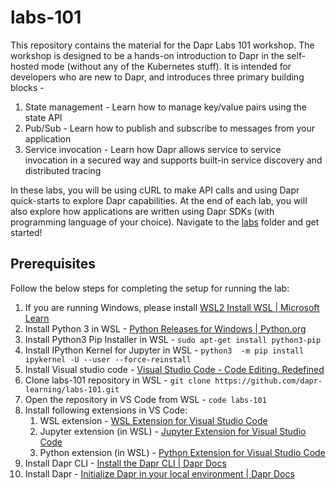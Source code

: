 # labs-101

This repository contains the material for the Dapr Labs 101 workshop. The workshop is designed to be a hands-on introduction to Dapr in the self-hosted mode (without any of the Kubernetes stuff). It is intended for developers who are new to Dapr, and introduces three primary building blocks - 
1. State management - Learn how to manage key/value pairs using the state API
1. Pub/Sub - Learn how to publish and subscribe to messages from your application
1. Service invocation - Learn how Dapr allows service to service invocation in a secured way and supports built-in service discovery and distributed tracing
 
In these labs, you will be using cURL to make API calls and using Dapr quick-starts to explore Dapr capabilities. At the end of each lab, you will also explore how applications are written using Dapr SDKs (with programming language of your choice). Navigate to the [labs](./labs) folder and get started!

## Prerequisites

Follow the below steps for completing the setup for running the lab:

1. If you are running Windows, please install [WSL2 Install WSL | Microsoft Learn](https://learn.microsoft.com/en-us/windows/wsl/install)
1. Install Python 3 in WSL - [Python Releases for Windows | Python.org](https://www.python.org/downloads/windows/)
1. Install Python3 Pip Installer in WSL - `sudo apt-get install python3-pip`
1. Install IPython Kernel for Jupyter in WSL - `python3  -m pip install ipykernel -U --user --force-reinstall`
1. Install Visual studio code - [Visual Studio Code - Code Editing. Redefined](https://code.visualstudio.com/)
1. Clone labs-101 repository in WSL - `git clone https://github.com/dapr-learning/labs-101.git`
1. Open the repository in VS Code from WSL - `code labs-101` 
1. Install following extensions in VS Code:
    1. WSL extension - [WSL Extension for Visual Studio Code](https://marketplace.visualstudio.com/items?itemName=ms-vscode-remote.remote-wsl)
    1. Jupyter extension (in WSL) - [Jupyter Extension for Visual Studio Code](https://marketplace.visualstudio.com/items?itemName=ms-toolsai.jupyter)
    1. Python extension (in WSL) - [Python Extension for Visual Studio Code](https://marketplace.visualstudio.com/items?itemName=ms-python.python)
1. Install Dapr CLI - [Install the Dapr CLI | Dapr Docs](https://docs.dapr.io/getting-started/install-dapr-cli/)
1. Install Dapr - [Initialize Dapr in your local environment | Dapr Docs](https://docs.dapr.io/getting-started/install-dapr-selfhost/)